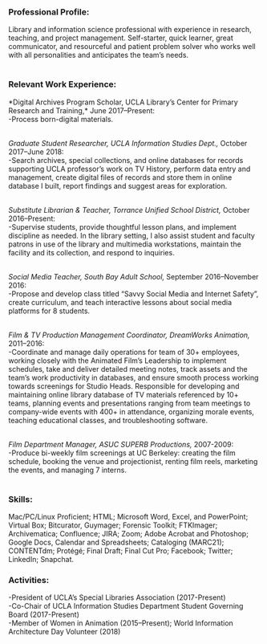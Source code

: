<h3>Professional Profile:</h3>
Library and information science professional with experience in research, teaching, and project management. Self-starter, quick learner, great communicator, and resourceful and patient problem solver who works well with all personalities and anticipates the team’s needs.<br><br>

<h3>Relevant Work Experience:</h3> 
*Digital Archives Program Scholar, UCLA Library’s Center for Primary Research and Training,* June 2017–Present:<br> 
-Process born-digital materials. <br><br>

*Graduate Student Researcher, UCLA Information Studies Dept.,* October 2017–June 2018: <br>
-Search archives, special collections, and online databases for records supporting UCLA professor’s work on TV History, perform data entry and management, create digital files of records and store them in online database I built, report findings and suggest areas for exploration.<br><br>

*Substitute Librarian & Teacher, Torrance Unified School District,* October 2016–Present:<br>
-Supervise students, provide thoughtful lesson plans, and implement discipline as needed. In the library setting, I also assist student and faculty patrons in use of the library and multimedia workstations, maintain the facility and its collection, and respond to inquiries.<br><br>

*Social Media Teacher, South Bay Adult School,* September 2016–November 2016:<br>
-Propose and develop class titled “Savvy Social Media and Internet Safety”, create curriculum, and teach interactive lessons about social media platforms for 8 students.<br><br>

*Film & TV Production Management Coordinator, DreamWorks Animation,* 2011–2016:<br>
-Coordinate and manage daily operations for team of 30+ employees, working closely with the Animated Film’s Leadership to implement schedules, take and deliver detailed meeting notes, track assets and the team’s work productivity in databases, and ensure smooth process working towards screenings for Studio Heads. Responsible for developing and maintaining online library database of TV materials referenced by 10+  teams, planning events and presentations ranging from team meetings to company-wide events with 400+ in attendance, organizing morale events, teaching educational classes, and troubleshooting software.<br><br>

*Film Department Manager, ASUC SUPERB Productions,* 2007-2009:<br>
-Produce bi-weekly film screenings at UC Berkeley: creating the film schedule, booking the venue and projectionist, renting film reels, marketing the events, and managing 7 interns.<br><br>

<h3>Skills:</h3>
Mac/PC/Linux Proficient; HTML; Microsoft Word, Excel, and PowerPoint; Virtual Box; Bitcurator, Guymager; Forensic Toolkit; FTKImager; Archivematica; Confluence; JIRA; Zoom; Adobe Acrobat and Photoshop; Google Docs, Calendar and Spreadsheets; Cataloging (MARC21); CONTENTdm; Protégé; Final Draft; Final Cut Pro; Facebook; Twitter; LinkedIn; Snapchat.<br>

<h3>Activities:</h3>
-President of UCLA’s Special Libraries Association (2017-Present)<br>
-Co-Chair of UCLA Information Studies Department Student Governing Board (2017-Present)<br>
-Member of Women in Animation (2015–Present); World Information Architecture Day Volunteer (2018)

